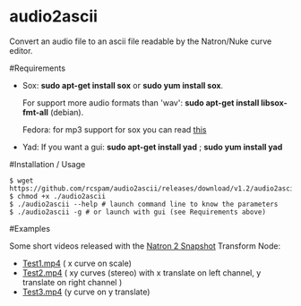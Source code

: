 # audio2ascii

 Convert an audio file to an ascii file readable by the Natron/Nuke curve editor.
    
#Requirements

 * Sox: **sudo apt-get install sox** or  **sudo yum install sox**.
 
    For support more audio formats than 'wav': **sudo apt-get install libsox-fmt-all** (debian).
		 
    Fedora: for mp3 support for sox you can read [this](https://unix.stackexchange.com/questions/98524/sox-returns-an-error-when-i-try-to-handle-mp3-files)
 
 * Yad: If you want a gui: **sudo apt-get install yad** ; **sudo yum install yad**

#Installation / Usage

```
$ wget https://github.com/rcspam/audio2ascii/releases/download/v1.2/audio2ascii
$ chmod +x ./audio2ascii
$ ./audio2ascii --help # launch command line to know the parameters
$ ./audio2ascii -g # or launch with gui (see Requirements above)
```
#Examples

Some short videos released with the [Natron 2 Snapshot](http://sourceforge.net/projects/natron/files/snapshots/) Transform Node:

* [Test1.mp4](https://dl.dropboxusercontent.com/u/2677320/test1.mp4) ( x curve on scale)
* [Test2.mp4](https://dl.dropboxusercontent.com/u/2677320/test2.mp4) ( xy curves (stereo) with x translate on left channel,  y translate on right channel )
* [Test3.mp4](https://dl.dropboxusercontent.com/u/2677320/test3.mp4) (y curve on y translate)
